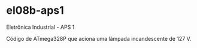 # el08b-aps1
Eletrônica Industrial - APS 1

Código de ATmega328P que aciona uma lâmpada incandescente de 127 V.

